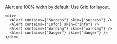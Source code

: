 Alert are 100% width by default; Use Grid for layout.

    <div>
      <Alert contains={"Success"} skin={"success"} />
      <Alert contains={"Info"} skin={"info"} />
      <Alert contains={"Warning"} skin={"warning"} />
      <Alert contains={"Danger"} skin={"danger"} />
    </div>
